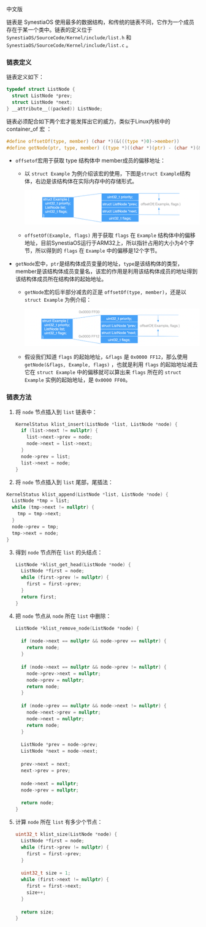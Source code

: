 中文版

链表是 SynestiaOS 使用最多的数据结构，和传统的链表不同，它作为一个成员存在于某一个类中。链表的定义位于`SynestiaOS/SourceCode/Kernel/include/list.h` 和 `SynestiaOS/SourceCode/Kernel/include/list.c` 。



### 链表定义

链表定义如下：

```c
typedef struct ListNode {
  struct ListNode *prev;
  struct ListNode *next;
} __attribute__((packed)) ListNode;
```

链表必须配合如下两个宏才能发挥出它的威力，类似于Linux内核中的 container_of 宏 ：

```c
#define offsetOf(type, member) (char *)(&(((type *)0)->member))
#define getNode(ptr, type, member) ((type *)((char *)(ptr) - (char *)(&(((type *)0)->member))))
```

- `offsetof`宏用于获取 type 结构体中 member成员的偏移地址：

  - 以 `struct Example` 为例介绍该宏的使用，下图是`struct Example`结构体，右边是该结构体在实际内存中的存储形式。

    ![](./imgs/List/example.png)

  - `offsetOf(Example, flags)` 用于获取 `flags` 在 `Example` 结构体中的偏移地址，目前SynestiaOS运行于ARM32上，所以指针占用的大小为4个字节，所以得到的 `flags` 在 `Example` 中的偏移是12个字节。

- `getNode`宏中，`ptr`是结构体成员变量的地址，`type`是该结构体的类型，member是该结构体成员变量名，该宏的作用是利用该结构体成员的地址得到该结构体成员所在结构体的起始地址。

  - `getNode`宏的后半部分减去的正是 `offsetOf(type, member)`，还是以 `struct Example` 为例介绍：

    ![](./imgs/List/example2.png)

  - 假设我们知道 `flags` 的起始地址，`&flags` 是 `0x0000 FF12`，那么使用 `getNode(&flags, Example, flags)` ，也就是利用 `flags` 的起始地址减去它在 `struct Example` 中的偏移就可以算出来 `flags` 所在的 `struct Example` 实例的起始地址，是 `0x0000 FF00`。

### 链表方法

1. 将 `node` 节点插入到 `list` 链表中：

   ```c
   KernelStatus klist_insert(ListNode *list, ListNode *node) {
     if (list->next != nullptr) {
       list->next->prev = node;
       node->next = list->next;
     }
     node->prev = list;
     list->next = node;
   }
   ```

   

2.  将 `node` 节点插入到 `list` 尾部，尾插法：

   ```c
   KernelStatus klist_append(ListNode *list, ListNode *node) {
     ListNode *tmp = list;
     while (tmp->next != nullptr) {
       tmp = tmp->next;
     }
     node->prev = tmp;
     tmp->next = node;
   }
   ```



3. 得到 `node` 节点所在 `list` 的头结点：

   ```c
   ListNode *klist_get_head(ListNode *node) {
     ListNode *first = node;
     while (first->prev != nullptr) {
       first = first->prev;
     }
     return first;
   }
   ```



4. 把 `node` 节点从 `node` 所在 `list` 中删除：

   ```c
   ListNode *klist_remove_node(ListNode *node) {
   
     if (node->next == nullptr && node->prev == nullptr) {
       return node;
     }
   
     if (node->next == nullptr && node->prev != nullptr) {
       node->prev->next = nullptr;
       node->prev = nullptr;
       return node;
     }
   
     if (node->prev == nullptr && node->next != nullptr) {
       node->next->prev = nullptr;
       node->next = nullptr;
       return node;
     }
   
     ListNode *prev = node->prev;
     ListNode *next = node->next;
   
     prev->next = next;
     next->prev = prev;
   
     node->next = nullptr;
     node->prev = nullptr;
   
     return node;
   }
   ```



5. 计算 `node` 所在 `list` 有多少个节点：

   ```c
   uint32_t klist_size(ListNode *node) {
     ListNode *first = node;
     while (first->prev != nullptr) {
       first = first->prev;
     }
   
     uint32_t size = 1;
     while (first->next != nullptr) {
       first = first->next;
       size++;
     }
   
     return size;
   }
   ```

   